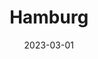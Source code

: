 ---
date: 2023-03-01
featured_image: DSCF0029.jpg
title: Hamburg
description:  Hansestadt Hamburg
menus: "main"
weight: 2
featured: true
sort_by: Name
---